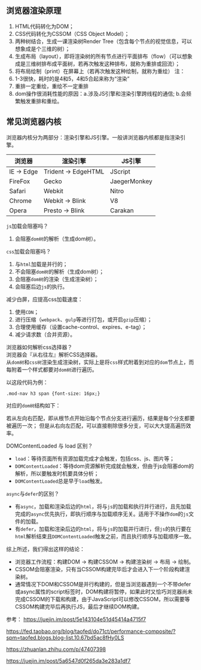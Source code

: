 ## 浏览器渲染原理

1. HTML代码转化为DOM；
2. CSS代码转化为CSSOM（CSS Object Model）；
3. 两种树结合，生成一课渲染树Render Tree（包含每个节点的视觉信息，可以想象成是个三维的树）；
4. 生成布局（layout），即将渲染树的所有节点进行平面排布（flow）（可以想象成是三维树排布成平面树，若再次触发这种排布，就称为重排或回流）；
5. 将布局绘制（print）在屏幕上（若再次触发这种绘制，就称为重绘）
注：
1. 1-3很快，耗时的是4和5，4和5合起来称为“渲染”
2. 重排一定重绘，重绘不一定重排
3. dom操作很消耗性能的原因：a.涉及JS引擎和渲染引擎跨线程的通信; b.会频繁触发重排和重绘。

## 常见浏览器内核
浏览器内核分为两部分：渲染引擎和JS引擎。一般讲浏览器内核都是指渲染引擎。        

| 浏览器 | 渲染引擎 | JS引擎
|----|---- | ----
| IE -> Edge | Trident -> EdgeHTML | JScript
| FireFox | Gecko | JaegerMonkey
| Safari | Webkit | Nitro
| Chrome | Webkit -> Blink | V8
| Opera | Presto -> Blink | Carakan

`js`加载会阻塞吗？
1. 会阻塞`dom树`的解析（生成dom树）。

`css`加载会阻塞吗？
1. 与`html`加载是并行的；
2. 不会阻塞`dom树`的解析（生成dom树）；
3. 会阻塞`dom树`的渲染（生成渲染树）；
4. 会阻塞后边`js`的执行。

减少白屏，应提高css加载速度：
1. 使用`CDN`；
2. 进行压缩（`webpack`、`gulp`等进行打包，或开启`gzip`压缩）；
3. 合理使用缓存（设置cache-control、expires、e-tag）；
4. 减少请求数（合并资源）。

浏览器如何解析css选择器？   
浏览器会『从右往左』解析CSS选择器。   
从`dom树`和`css树`渲染生成渲染树，实际上是将`css`样式附着到对应的`dom`节点上，而每附着一个样式都要对`dom树`进行遍历。

以这段代码为例：

    .mod-nav h3 span {font-size: 16px;}

对应的`dom树`结构如下：

若从左向右匹配，即从根节点开始沿每个节点分支进行遍历，结果是每个分支都要被遍历一次；
但是从右向左匹配，可以直接剔除很多分支，可以大大提高遍历效率。

DOMContentLoaded 与 load 区别？
* `load`：等待页面所有资源加载完成才会触发，包括css、js、图片等；
* `DOMContentLoaded`：等待dom资源解析完成就会触发，但由于js会阻塞dom的解析，所以要触发时机要具体分析；
* `DOMContentLoaded`总是早于`load`触发。

`async`与`defer`的区别？        
* 有`async`，加载和渲染后边的`html`，将与`js`的加载和执行并行进行，且先加载完成的`async`优先执行，即执行顺序与加载顺序无关。适用于不操作`dom`的`js`文件的加载。
* 有`defer`，加载和渲染后边的`html`，将与`js`的加载并行进行，但`js`的执行要在`html`解析结束且`DOMContentLoaded`触发之前，而且执行顺序与加载顺序一致。


综上所述，我们得出这样的结论：

* 浏览器工作流程：构建DOM -> 构建CSSOM -> 构建渲染树 -> 布局 -> 绘制。
* CSSOM会阻塞渲染，只有当CSSOM构建完毕后才会进入下一个阶段构建渲染树。
* 通常情况下DOM和CSSOM是并行构建的，但是当浏览器遇到一个不带defer或async属性的script标签时，DOM构建将暂停，如果此时又恰巧浏览器尚未完成CSSOM的下载和构建，由于JavaScript可以修改CSSOM，所以需要等CSSOM构建完毕后再执行JS，最后才继续DOM构建。



参考：
https://juejin.im/post/5e143104e51d45414a4715f7

https://fed.taobao.org/blog/taofed/do71ct/performance-composite/?spm=taofed.blogs.blog-list.10.67bd5ac8fHy0LS

https://zhuanlan.zhihu.com/p/47407398

https://juejin.im/post/5a6547d0f265da3e283a1df7